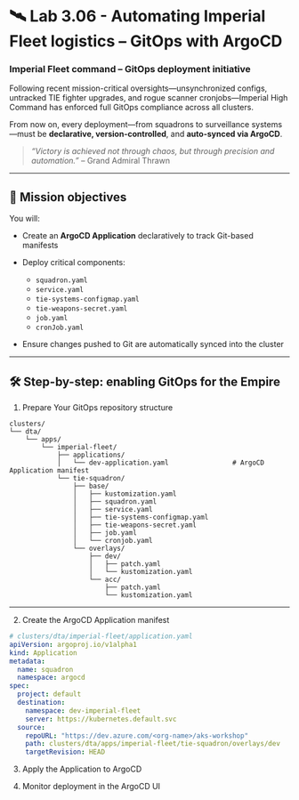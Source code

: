 # 🛰️ Lab 3.06 - Automating Imperial Fleet logistics – GitOps with ArgoCD

### **Imperial Fleet command – GitOps deployment initiative**

Following recent mission-critical oversights—unsynchronized configs, untracked TIE fighter upgrades, and rogue scanner cronjobs—Imperial High Command has enforced full GitOps compliance across all clusters.

From now on, every deployment—from squadrons to surveillance systems—must be **declarative, version-controlled**, and **auto-synced via ArgoCD**.

> *“Victory is achieved not through chaos, but through precision and automation.”* – Grand Admiral Thrawn

---

## 🎯 Mission objectives

You will:

* Create an **ArgoCD Application** declaratively to track Git-based manifests
* Deploy critical components:

  * `squadron.yaml`
  * `service.yaml`
  * `tie-systems-configmap.yaml`
  * `tie-weapons-secret.yaml`
  * `job.yaml`
  * `cronJob.yaml`
* Ensure changes pushed to Git are automatically synced into the cluster

---

## 🛠️ Step-by-step: enabling GitOps for the Empire

01. Prepare Your GitOps repository structure

```
clusters/
└── dta/
    └── apps/
        └── imperial-fleet/
            ├── applications/
            │   └── dev-application.yaml                # ArgoCD Application manifest
            └── tie-squadron/
                ├── base/
                │   ├── kustomization.yaml
                │   ├── squadron.yaml
                │   ├── service.yaml
                │   ├── tie-systems-configmap.yaml
                │   ├── tie-weapons-secret.yaml
                │   ├── job.yaml
                │   └── cronjob.yaml
                └── overlays/
                    ├── dev/
                    │   ├── patch.yaml
                    │   └── kustomization.yaml
                    └── acc/
                        ├── patch.yaml
                        └── kustomization.yaml
```

---

02. Create the ArgoCD Application manifest
```yaml
# clusters/dta/imperial-fleet/application.yaml
apiVersion: argoproj.io/v1alpha1
kind: Application
metadata:
  name: squadron
  namespace: argocd
spec:
  project: default
  destination:
    namespace: dev-imperial-fleet
    server: https://kubernetes.default.svc
  source:
    repoURL: "https://dev.azure.com/<org-name>/aks-workshop"
    path: clusters/dta/apps/imperial-fleet/tie-squadron/overlays/dev
    targetRevision: HEAD
```

03. Apply the Application to ArgoCD

04. Monitor deployment in the ArgoCD UI